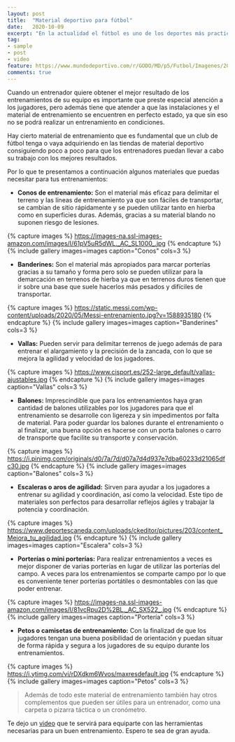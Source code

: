 ```yaml
---
layout: post
title:  "Material deportivo para fútbol"
date:   2020-10-09
excerpt: "En la actualidad el fútbol es uno de los deportes más practicados y seguidos en el mundo. Es un deporte que ha evolucionado mucho, gracias al material deportivo de fútbol que se utiliza para el entrenamiento."
tag:
- sample
- post
- video
feature: https://www.mundodeportivo.com/r/GODO/MD/p5/Futbol/Imagenes/2018/06/26/Recortada/img_tblanco_20180626-124707_imagenes_md_otras_fuentes_nuevobalonfaseseliminagoriasmundial-kkaG-U454166140063zF-980x554@MundoDeportivo-Web.jpg
comments: true
---
```


Cuando un entrenador quiere obtener el mejor resultado de los entrenamientos de su equipo es importante que preste especial atención a los jugadores, pero además tiene que atender a que las instalaciones y el material de entrenamiento se encuentren en perfecto estado, ya que sin eso no se podrá realizar un entrenamiento en condiciones.

Hay cierto material de entrenamiento que es fundamental que un club de fútbol tenga o vaya adquiriendo en las tiendas de material deportivo consiguiendo poco a poco para que los entrenadores puedan llevar a cabo su trabajo con los mejores resultados.

Por lo que te presentamos a continuación algunos materiales que puedas necesitar para tus entrenamientos:

* **Conos de entrenamiento:** Son el material más eficaz para delimitar el terreno y las líneas de entrenamiento ya que son fáciles de transportar, se cambian de sitio rápidamente y se pueden utilizar tanto en hierba como en superficies duras. Además, gracias a su material blando no suponen riesgo de lesiones.

{% capture images %}
    https://images-na.ssl-images-amazon.com/images/I/61pV5uR5dWL._AC_SL1000_.jpg
{% endcapture %}
{% include gallery images=images caption="Conos" cols=3 %}

* **Banderines:** Son el material más apropiados para marcar porterías gracias a su tamaño y forma pero solo se pueden utilizar para la demarcación en terrenos de hierba ya que en terrenos duros tienen que ir sobre una base que suele hacerlos más pesados y difíciles de transportar.

{% capture images %}
    https://static.messi.com/wp-content/uploads/2020/05/Messi-entrenamiento.jpg?v=1588935180
{% endcapture %}
{% include gallery images=images caption="Banderines" cols=3 %}

* **Vallas:** Pueden servir para delimitar terrenos de juego además de para entrenar el alargamiento y la precisión de la zancada, con lo que se mejora la agilidad y velocidad de los jugadores.

{% capture images %}
    https://www.cisport.es/252-large_default/vallas-ajustables.jpg
{% endcapture %}
{% include gallery images=images caption="Vallas" cols=3 %}

* **Balones:** Imprescindible que para los entrenamientos haya gran cantidad de balones utilizables por los jugadores para que el entrenamiento se desarrolle con ligereza y sin impedimentos por falta de material. Para poder guardar los balones durante el entrenamiento o al finalizar, una buena opción es hacerse con un porta balones o carro de transporte que facilite su transporte y conservación.

{% capture images %}
    https://i.pinimg.com/originals/d0/7a/7d/d07a7d4d937e7dba60233d21065dfc30.jpg
{% endcapture %}
{% include gallery images=images caption="Balones" cols=3 %}

* **Escaleras o aros de agilidad:** Sirven para ayudar a los jugadores a entrenar su agilidad y coordinación, así como la velocidad. Este tipo de materiales son perfectos para desarrollar reflejos ágiles y trabajar la potencia y coordinación.

{% capture images %}
    https://www.deportescaneda.com/uploads/ckeditor/pictures/203/content_Mejora_tu_agilidad.jpg
{% endcapture %}
{% include gallery images=images caption="Escalera" cols=3 %}

* **Porterías o mini porterías:** Para realizar entrenamientos a veces es mejor disponer de varias porterías en lugar de utilizar las porterías del campo. A veces para los entrenamientos se comparte campo por lo que es conveniente tener porterías portátiles o desmontables con las que poder entrenar.

{% capture images %}
    https://images-na.ssl-images-amazon.com/images/I/81vcRpu2D%2BL._AC_SX522_.jpg
{% endcapture %}
{% include gallery images=images caption="Portería" cols=3 %}

* **Petos o camisetas de entrenamiento:** Con la finalizad de que los jugadores tengan una buena posibilidad de orientación y puedan situar de forma rápida y segura a los jugadores de su equipo durante los entrenamientos.

{% capture images %}
    https://i.ytimg.com/vi/rDXdkm6Wvos/maxresdefault.jpg
{% endcapture %}
{% include gallery images=images caption="Petos" cols=3 %}

> Además de todo este material de entrenamiento también hay otros complementos que pueden ser útiles para un entrenador, como una carpeta o pizarra táctica o un cronómetro.

Te dejo un [video](https://www.youtube.com/watch?v=TmjUv8x0uYI) que te servirá para equiparte con las herramientas necesarias para un buen entrenamiento. Espero te sea de gran ayuda.
